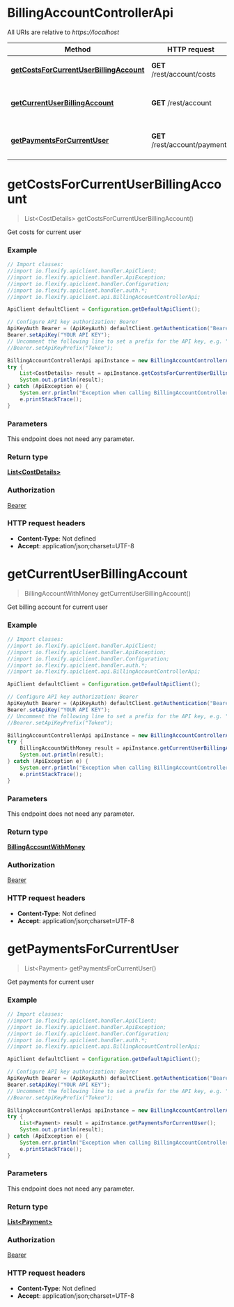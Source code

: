 # BillingAccountControllerApi

All URIs are relative to *https://localhost*

Method | HTTP request | Description
------------- | ------------- | -------------
[**getCostsForCurrentUserBillingAccount**](BillingAccountControllerApi.md#getCostsForCurrentUserBillingAccount) | **GET** /rest/account/costs | Get costs for current user
[**getCurrentUserBillingAccount**](BillingAccountControllerApi.md#getCurrentUserBillingAccount) | **GET** /rest/account | Get billing account for current user
[**getPaymentsForCurrentUser**](BillingAccountControllerApi.md#getPaymentsForCurrentUser) | **GET** /rest/account/payments | Get payments for current user


<a name="getCostsForCurrentUserBillingAccount"></a>
# **getCostsForCurrentUserBillingAccount**
> List&lt;CostDetails&gt; getCostsForCurrentUserBillingAccount()

Get costs for current user

### Example
```java
// Import classes:
//import io.flexify.apiclient.handler.ApiClient;
//import io.flexify.apiclient.handler.ApiException;
//import io.flexify.apiclient.handler.Configuration;
//import io.flexify.apiclient.handler.auth.*;
//import io.flexify.apiclient.api.BillingAccountControllerApi;

ApiClient defaultClient = Configuration.getDefaultApiClient();

// Configure API key authorization: Bearer
ApiKeyAuth Bearer = (ApiKeyAuth) defaultClient.getAuthentication("Bearer");
Bearer.setApiKey("YOUR API KEY");
// Uncomment the following line to set a prefix for the API key, e.g. "Token" (defaults to null)
//Bearer.setApiKeyPrefix("Token");

BillingAccountControllerApi apiInstance = new BillingAccountControllerApi();
try {
    List<CostDetails> result = apiInstance.getCostsForCurrentUserBillingAccount();
    System.out.println(result);
} catch (ApiException e) {
    System.err.println("Exception when calling BillingAccountControllerApi#getCostsForCurrentUserBillingAccount");
    e.printStackTrace();
}
```

### Parameters
This endpoint does not need any parameter.

### Return type

[**List&lt;CostDetails&gt;**](CostDetails.md)

### Authorization

[Bearer](../README.md#Bearer)

### HTTP request headers

 - **Content-Type**: Not defined
 - **Accept**: application/json;charset=UTF-8

<a name="getCurrentUserBillingAccount"></a>
# **getCurrentUserBillingAccount**
> BillingAccountWithMoney getCurrentUserBillingAccount()

Get billing account for current user

### Example
```java
// Import classes:
//import io.flexify.apiclient.handler.ApiClient;
//import io.flexify.apiclient.handler.ApiException;
//import io.flexify.apiclient.handler.Configuration;
//import io.flexify.apiclient.handler.auth.*;
//import io.flexify.apiclient.api.BillingAccountControllerApi;

ApiClient defaultClient = Configuration.getDefaultApiClient();

// Configure API key authorization: Bearer
ApiKeyAuth Bearer = (ApiKeyAuth) defaultClient.getAuthentication("Bearer");
Bearer.setApiKey("YOUR API KEY");
// Uncomment the following line to set a prefix for the API key, e.g. "Token" (defaults to null)
//Bearer.setApiKeyPrefix("Token");

BillingAccountControllerApi apiInstance = new BillingAccountControllerApi();
try {
    BillingAccountWithMoney result = apiInstance.getCurrentUserBillingAccount();
    System.out.println(result);
} catch (ApiException e) {
    System.err.println("Exception when calling BillingAccountControllerApi#getCurrentUserBillingAccount");
    e.printStackTrace();
}
```

### Parameters
This endpoint does not need any parameter.

### Return type

[**BillingAccountWithMoney**](BillingAccountWithMoney.md)

### Authorization

[Bearer](../README.md#Bearer)

### HTTP request headers

 - **Content-Type**: Not defined
 - **Accept**: application/json;charset=UTF-8

<a name="getPaymentsForCurrentUser"></a>
# **getPaymentsForCurrentUser**
> List&lt;Payment&gt; getPaymentsForCurrentUser()

Get payments for current user

### Example
```java
// Import classes:
//import io.flexify.apiclient.handler.ApiClient;
//import io.flexify.apiclient.handler.ApiException;
//import io.flexify.apiclient.handler.Configuration;
//import io.flexify.apiclient.handler.auth.*;
//import io.flexify.apiclient.api.BillingAccountControllerApi;

ApiClient defaultClient = Configuration.getDefaultApiClient();

// Configure API key authorization: Bearer
ApiKeyAuth Bearer = (ApiKeyAuth) defaultClient.getAuthentication("Bearer");
Bearer.setApiKey("YOUR API KEY");
// Uncomment the following line to set a prefix for the API key, e.g. "Token" (defaults to null)
//Bearer.setApiKeyPrefix("Token");

BillingAccountControllerApi apiInstance = new BillingAccountControllerApi();
try {
    List<Payment> result = apiInstance.getPaymentsForCurrentUser();
    System.out.println(result);
} catch (ApiException e) {
    System.err.println("Exception when calling BillingAccountControllerApi#getPaymentsForCurrentUser");
    e.printStackTrace();
}
```

### Parameters
This endpoint does not need any parameter.

### Return type

[**List&lt;Payment&gt;**](Payment.md)

### Authorization

[Bearer](../README.md#Bearer)

### HTTP request headers

 - **Content-Type**: Not defined
 - **Accept**: application/json;charset=UTF-8

